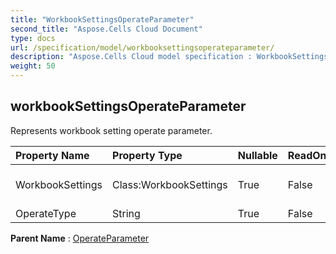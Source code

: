 ```yaml
---
title: "WorkbookSettingsOperateParameter"
second_title: "Aspose.Cells Cloud Document"
type: docs
url: /specification/model/workbooksettingsoperateparameter/
description: "Aspose.Cells Cloud model specification : WorkbookSettingsOperateParameter. Effortlessly handle Excel and other spreadsheet documents with features like opening, generating, editing, splitting, merging, comparing, and converting."
weight: 50
---
```


## **workbookSettingsOperateParameter**

Represents workbook setting operate parameter. 

| Property Name | Property Type | Nullable |  ReadOnly | DefaultValue | Description | 
| :- | :- | :- |:- |  :- | :- |
| WorkbookSettings | Class:WorkbookSettings | True |  False |  | Represents workbook setting. |  
| OperateType | String | True |  False |  |  |  

**Parent Name** : [OperateParameter](operateparameter)

